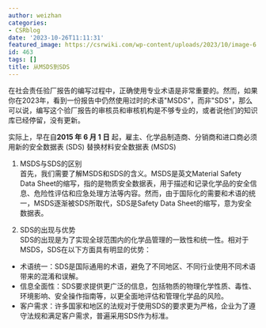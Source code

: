 ```yaml
---
author: weizhan
categories:
- CSRblog
date: '2023-10-26T11:11:31'
featured_image: https://csrwiki.com/wp-content/uploads/2023/10/image-6.png
id: 463
tags: []
title: 从MSDS到SDS
---
```


在社会责任验厂报告的编写过程中，正确使用专业术语是非常重要的。然而，如果你在2023年，看到一份报告中仍然使用过时的术语"MSDS"，而非"SDS"，那么可以说，编写这个验厂报告的审核员和审核机构是不够专业的，或者说他们的知识库已经停留，没有更新。

实际上，早在自**2015 年 6 月 1 日** 起，雇主、化学品制造商、分销商和进口商必须用新的安全数据表 (SDS) 替换材料安全数据表 (MSDS)

  1. MSDS与SDS的区别  
首先，我们需要了解MSDS和SDS的含义。MSDS是英文Material Safety Data
Sheet的缩写，指的是物质安全数据表，用于描述和记录化学品的安全信息、危险性评估和应急处理方法等内容。然而，由于国际化的需要和术语的统一，MSDS逐渐被SDS所取代，SDS是Safety
Data Sheet的缩写，意为安全数据表。

  2. SDS的出现与优势  
SDS的出现是为了实现全球范围内的化学品管理的一致性和统一性。相对于MSDS，SDS在以下方面具有明显的优势：

  * 术语统一：SDS是国际通用的术语，避免了不同地区、不同行业使用不同术语带来的混淆和误解。
  * 信息全面性：SDS要求提供更广泛的信息，包括物质的物理化学性质、毒性、环境影响、安全操作指南等，以更全面地评估和管理化学品的风险。
  * 客户需求：许多国家和地区的法规对于使用SDS的要求更为严格，企业为了遵守法规和满足客户需求，普遍采用SDS作为标准。

